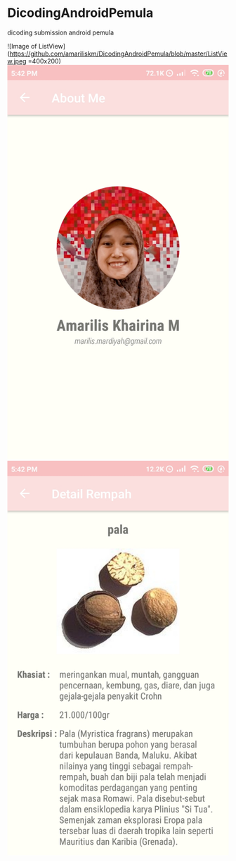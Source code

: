# DicodingAndroidPemula
dicoding submission android pemula

![Image of ListView](https://github.com/amariliskm/DicodingAndroidPemula/blob/master/ListView.jpeg =400x200)
![Image of AboutMeActiviy](https://github.com/amariliskm/DicodingAndroidPemula/blob/master/aboutMe.jpeg)
![Image of DetailActivity](https://github.com/amariliskm/DicodingAndroidPemula/blob/master/detail.jpeg)
